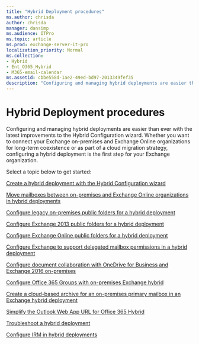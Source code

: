 ```yaml
---
title: "Hybrid Deployment procedures"
ms.author: chrisda
author: chrisda
manager: dansimp
ms.audience: ITPro
ms.topic: article
ms.prod: exchange-server-it-pro
localization_priority: Normal
ms.collection:
- Hybrid
- Ent_O365_Hybrid
- M365-email-calendar
ms.assetid: cbbe558d-1ae2-49ed-bd97-2013349fef35
description: "Configuring and managing hybrid deployments are easier than ever with the latest improvements to the Hybrid Configuration wizard. Whether you want to connect your Exchange on-premises and Exchange Online organizations for long-term coexistence or as part of a cloud migration strategy, configuring a hybrid deployment is the first step for your Exchange organization."
---
```


# Hybrid Deployment procedures

Configuring and managing hybrid deployments are easier than ever with the latest improvements to the Hybrid Configuration wizard. Whether you want to connect your Exchange on-premises and Exchange Online organizations for long-term coexistence or as part of a cloud migration strategy, configuring a hybrid deployment is the first step for your Exchange organization.

Select a topic below to get started:

[Create a hybrid deployment with the Hybrid Configuration wizard](deploy-hybrid.md)

[Move mailboxes between on-premises and Exchange Online organizations in hybrid deployments](move-mailboxes.md)

[Configure legacy on-premises public folders for a hybrid deployment](set-up-legacy-hybrid-public-folders.md)

[Configure Exchange 2013 public folders for a hybrid deployment](set-up-modern-hybrid-public-folders.md)

[Configure Exchange Online public folders for a hybrid deployment](set-up-exo-hybrid-public-folders.md)

[Configure Exchange to support delegated mailbox permissions in a hybrid deployment](set-up-delegated-mailbox-permissions.md)

[Configure document collaboration with OneDrive for Business and Exchange 2016 on-premises](set-up-document-collaboration.md)

[Configure Office 365 Groups with on-premises Exchange hybrid](set-up-office-365-groups.md)

[Create a cloud-based archive for an on-premises primary mailbox in an Exchange hybrid deployment](create-cloud-based-archive.md)

[Simplify the Outlook Web App URL for Office 365 Hybrid](simplify-owa-url.md)

[Troubleshoot a hybrid deployment](troubleshoot-a-hybrid-deployment.md)

[Configure IRM in hybrid deployments](../irm.md#configure-irm-in-hybrid-deployments)
  
